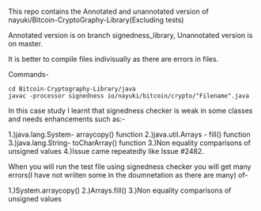 This repo contains the Annotated and unannotated version of nayuki/Bitcoin-CryptoGraphy-Library(Excluding tests)

Annotated version is on branch signedness_library, Unannotated version is on master.

It is better to compile files indivisually as there are errors in files.

Commands-

```
cd Bitcoin-Cryptography-Library/java
javac -processor signedness io/nayuki/bitcoin/crypto/"Filename".java
```

In this case study I learnt that signedness checker is weak in some classes and needs enhancements such as:-

1.)java.lang.System- arraycopy() function
2.)java.util.Arrays - fill() function
3.)java.lang.String- toCharArray() function
3.)Non equality comparisons of unsigned values
4.)Issue came repeatedly like Issue #2482.


When you will run the test file using signedness checker you will get many errors(I have not wriiten some in the doumnetation as there are many) of-

1.)System.arraycopy()
2.)Arrays.fill()
3.)Non equality comparisons of unsigned values
